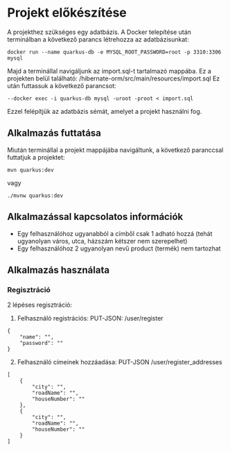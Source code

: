 # Projekt előkészítése

A projekthez szükséges egy adatbázis.
A Docker telepítése után terminálban a következő parancs létrehozza az adatbázisunkat:
```shell script
docker run --name quarkus-db -e MYSQL_ROOT_PASSWORD=root -p 3310:3306 mysql
```

Majd a terminállal navigáljunk az import.sql-t tartalmazó mappába. Ez a projekten belül található: /hibernate-orm/src/main/resources/import.sql
Ez után futtassuk a következő parancsot:
```shell script
--docker exec -i quarkus-db mysql -uroot -proot < import.sql
```
Ezzel felépítjük az adatbázis sémát, amelyet a projekt használni fog.

## Alkalmazás futtatása

Miután terminállal a projekt mappájába navigáltunk, a következő paranccsal futtatjuk a projektet:
```
mvn quarkus:dev
```
vagy
```
./mvnw quarkus:dev
```
## Alkalmazással kapcsolatos információk
- Egy felhasználóhoz ugyanabból a címből csak 1 adható hozzá (tehát ugyanolyan város, utca, házszám kétszer nem szerepelhet)
- Egy felhasználóhoz 2 ugyanolyan nevű product (termék) nem tartozhat

## Alkalmazás használata
### Regisztráció

2 lépéses regisztráció:
1. Felhasználó registrációs: PUT-JSON: /user/register
```
{
    "name": "",
    "password": ""
}
```
2. Felhasználó címeinek hozzáadása: PUT-JSON /user/register_addresses
```
[
    {
        "city": "",
        "roadName": "",
        "houseNumber": ""
    },
    {
        "city": "",
        "roadName": "",
        "houseNumber": ""
    }
]
```












